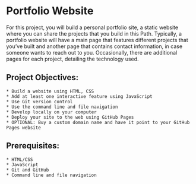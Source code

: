 # Portfolio Website

For this project, you will build a personal portfolio site, a static website where you can share the projects that you build in this Path. Typically, a portfolio website will have a main page that features different projects that you’ve built and another page that contains contact information, in case someone wants to reach out to you. Occasionally, there are additional pages for each project, detailing the technology used.

## Project Objectives:
	* Build a website using HTML, CSS
	* Add at least one interactive feature using JavaScript
	* Use Git version control
	* Use the command line and file navigation
	* Develop locally on your computer
	* Deploy your site to the web using GitHub Pages
	* OPTIONAL: Buy a custom domain name and have it point to your GitHub Pages website

## Prerequisites:
	* HTML/CSS
	* JavaScript
	* Git and GitHub
	* Command line and file navigation

